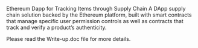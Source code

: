Ethereum Dapp for Tracking Items through Supply Chain
A DApp supply chain solution backed by the Ethereum platform, built with smart contracts that manage specific user permission controls as well as contracts that track and verify a product’s authenticity.

Please read the Write-up.doc file for more details.

        